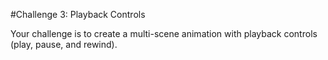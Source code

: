 #Challenge 3: Playback Controls

Your challenge is to create a multi-scene animation with playback controls (play, pause, and rewind).